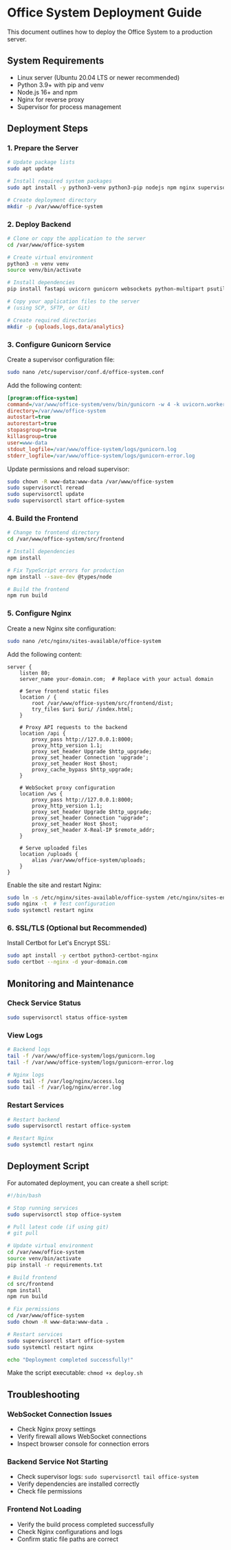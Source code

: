 # Office System Deployment Guide

This document outlines how to deploy the Office System to a production server.

## System Requirements

- Linux server (Ubuntu 20.04 LTS or newer recommended)
- Python 3.9+ with pip and venv
- Node.js 16+ and npm
- Nginx for reverse proxy
- Supervisor for process management

## Deployment Steps

### 1. Prepare the Server

```bash
# Update package lists
sudo apt update

# Install required system packages
sudo apt install -y python3-venv python3-pip nodejs npm nginx supervisor

# Create deployment directory
mkdir -p /var/www/office-system
```

### 2. Deploy Backend

```bash
# Clone or copy the application to the server
cd /var/www/office-system

# Create virtual environment
python3 -m venv venv
source venv/bin/activate

# Install dependencies
pip install fastapi uvicorn gunicorn websockets python-multipart psutil pandas

# Copy your application files to the server
# (using SCP, SFTP, or Git)

# Create required directories
mkdir -p {uploads,logs,data/analytics}
```

### 3. Configure Gunicorn Service

Create a supervisor configuration file:

```bash
sudo nano /etc/supervisor/conf.d/office-system.conf
```

Add the following content:

```ini
[program:office-system]
command=/var/www/office-system/venv/bin/gunicorn -w 4 -k uvicorn.workers.UvicornWorker src.backend.main:app -b 127.0.0.1:8000
directory=/var/www/office-system
autostart=true
autorestart=true
stopasgroup=true
killasgroup=true
user=www-data
stdout_logfile=/var/www/office-system/logs/gunicorn.log
stderr_logfile=/var/www/office-system/logs/gunicorn-error.log
```

Update permissions and reload supervisor:

```bash
sudo chown -R www-data:www-data /var/www/office-system
sudo supervisorctl reread
sudo supervisorctl update
sudo supervisorctl start office-system
```

### 4. Build the Frontend

```bash
# Change to frontend directory
cd /var/www/office-system/src/frontend

# Install dependencies
npm install

# Fix TypeScript errors for production
npm install --save-dev @types/node

# Build the frontend
npm run build
```

### 5. Configure Nginx

Create a new Nginx site configuration:

```bash
sudo nano /etc/nginx/sites-available/office-system
```

Add the following content:

```nginx
server {
    listen 80;
    server_name your-domain.com;  # Replace with your actual domain

    # Serve frontend static files
    location / {
        root /var/www/office-system/src/frontend/dist;
        try_files $uri $uri/ /index.html;
    }

    # Proxy API requests to the backend
    location /api {
        proxy_pass http://127.0.0.1:8000;
        proxy_http_version 1.1;
        proxy_set_header Upgrade $http_upgrade;
        proxy_set_header Connection 'upgrade';
        proxy_set_header Host $host;
        proxy_cache_bypass $http_upgrade;
    }

    # WebSocket proxy configuration
    location /ws {
        proxy_pass http://127.0.0.1:8000;
        proxy_http_version 1.1;
        proxy_set_header Upgrade $http_upgrade;
        proxy_set_header Connection "upgrade";
        proxy_set_header Host $host;
        proxy_set_header X-Real-IP $remote_addr;
    }

    # Serve uploaded files
    location /uploads {
        alias /var/www/office-system/uploads;
    }
}
```

Enable the site and restart Nginx:

```bash
sudo ln -s /etc/nginx/sites-available/office-system /etc/nginx/sites-enabled/
sudo nginx -t  # Test configuration
sudo systemctl restart nginx
```

### 6. SSL/TLS (Optional but Recommended)

Install Certbot for Let's Encrypt SSL:

```bash
sudo apt install -y certbot python3-certbot-nginx
sudo certbot --nginx -d your-domain.com
```

## Monitoring and Maintenance

### Check Service Status

```bash
sudo supervisorctl status office-system
```

### View Logs

```bash
# Backend logs
tail -f /var/www/office-system/logs/gunicorn.log
tail -f /var/www/office-system/logs/gunicorn-error.log

# Nginx logs
sudo tail -f /var/log/nginx/access.log
sudo tail -f /var/log/nginx/error.log
```

### Restart Services

```bash
# Restart backend
sudo supervisorctl restart office-system

# Restart Nginx
sudo systemctl restart nginx
```

## Deployment Script

For automated deployment, you can create a shell script:

```bash
#!/bin/bash

# Stop running services
sudo supervisorctl stop office-system

# Pull latest code (if using git)
# git pull

# Update virtual environment
cd /var/www/office-system
source venv/bin/activate
pip install -r requirements.txt

# Build frontend
cd src/frontend
npm install
npm run build

# Fix permissions
cd /var/www/office-system
sudo chown -R www-data:www-data .

# Restart services
sudo supervisorctl start office-system
sudo systemctl restart nginx

echo "Deployment completed successfully!"
```

Make the script executable: `chmod +x deploy.sh`

## Troubleshooting

### WebSocket Connection Issues
- Check Nginx proxy settings
- Verify firewall allows WebSocket connections
- Inspect browser console for connection errors

### Backend Service Not Starting
- Check supervisor logs: `sudo supervisorctl tail office-system`
- Verify dependencies are installed correctly
- Check file permissions

### Frontend Not Loading
- Verify the build process completed successfully
- Check Nginx configurations and logs
- Confirm static file paths are correct